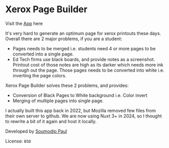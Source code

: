# Xerox Page Builder

Visit the [App](https://soumodip.github.io/xerox-page-builder/) here

It's very hard to generate an optimum page for xerox printouts these days.
Overall there are 2 major problems, if you are a student: 
- Pages needs to be merged i.e. students need 4 or more pages to be converted into a single page.
- Ed Tech firms use black boards, and provide notes as a screenshot. Printout cost of those notes are high as its darker which needs more ink through out the page. Those pages needs to be converted into white i.e. inverting the page colors.

Xerox Page Builder solves these 2 problems, and provides:
- Conversion of Black Pages to White background i.e. Color invert
- Merging of multiple pages into single page.

I actually built this app back in 2022, but Mozilla removed few files from their own server to github. We are now using Nuxt 3+ in 2024, so I thought to rewrite a bit of it again and host it locally.

Developed by [Soumodip Paul](https://in.linkedin.com/in/soumodippaul)

License: `BSD`